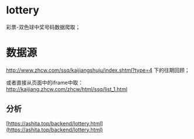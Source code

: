 # lottery
彩票-双色球中奖号码数据爬取；

# 数据源
http://www.zhcw.com/ssq/kaijiangshuju/index.shtml?type=4 下的往期回顾；

或者直接从页面中的iframe中取：http://kaijiang.zhcw.com/zhcw/html/ssq/list_1.html


## 分析
[https://ashita.top/backend/lottery.html](https://ashita.top/backend/lottery.html)